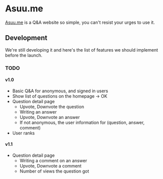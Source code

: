 # Asuu.me
<!-- [![License](https://poser.pugx.org/automattic/jetpack/license.svg)](https://www.gnu.org/licenses/gpl-2.0.html)
[![Code Climate](https://codeclimate.com/github/Automattic/jetpack/badges/gpa.svg)](https://codeclimate.com/github/Automattic/jetpack) -->
[Asuu.me](https://asuu.me/) is a Q&A website so simple, you can't resist your urges to use it.

## Development

We're still developing it and here's the list of features we should implement before the launch.

### TODO

#### v1.0
* Basic Q&A for anonymous, and signed in users
* Show list of questions on the homepage -> OK
* Question detail page
  * Upvote, Downvote the question  
  * Writing an answer
  * Upvote, Downvote an answer
  * If not anonymous, the user information for (question, answer, comment)
* User ranks

#### v1.1
* Question detail page
  * Writing a comment on an answer
  * Upvote, Downvote a comment
  * Number of views the question got
